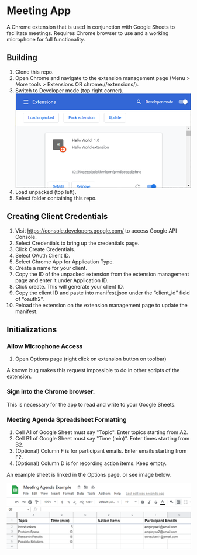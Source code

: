 # Meeting App

A Chrome extension that is used in conjunction with Google Sheets to facilitate meetings. Requires Chrome browser to use and a working microphone for full functionality.

## Building

1. Clone this repo.
1. Open Chrome and navigate to the extension management page (Menu > More tools > Extensions OR chrome://extensions/).
1. Switch to Developer mode (top right corner).
![Extension management page](/images/ChromeExtension_managePage.png)
1. Load unpacked (top left).
1. Select folder containing this repo.

## Creating Client Credentials

1. Visit https://console.developers.google.com/ to access Google API Console.
1. Select Credentials to bring up the credentials page.
1. Click Create Credentials.
1. Select OAuth Client ID.
1. Select Chrome App for Application Type.
1. Create a name for your client.
1. Copy the ID of the unpacked extension from the extension management page and enter it under Application ID.
1. Click create. This will generate your client ID.
1. Copy the client ID and paste into manifest.json under the “client_id” field of “oauth2”.
1. Reload the extension on the extension management page to update the manifest.

## Initializations

### Allow Microphone Access

1. Open Options page (right click on extension button on toolbar)

A known bug makes this request impossible to do in other scripts of the extension.

### Sign into the Chrome browser.

This is necessary for the app to read and write to your Google Sheets.

### Meeting Agenda Spreadsheet Formatting

1. Cell A1 of Google Sheet must say "Topic". Enter topics starting from A2.
1. Cell B1 of Google Sheet must say "Time (min)". Enter times starting from B2.
1. (Optional) Column F is for participant emails. Enter emails starting from F2.
1. (Optional) Column D is for recording action items. Keep empty.

An example sheet is linked in the Options page, or see image below.

![Meeting agenda formatting](/images/exampleSpreadsheetFormat.png)